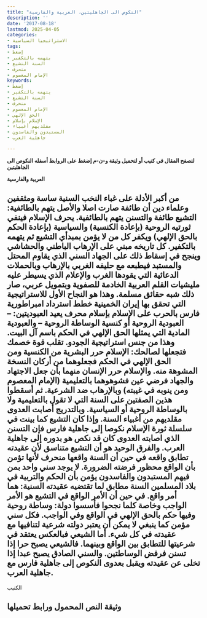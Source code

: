 ```yaml
---
title: "النكوص الى الجاهليتين، العربية والفارسية"
description: ''
date: '2017-08-18'
lastmod: 2025-04-05
categories:
- الاستراتيجيا السياسية
tags:
- إضغط
- يتهمه بالتكفير
- السنة التشيع
- منحرف
- الإمام المعصوم
keywords:
- إضغط
- يتهمه بالتكفير
- السنة التشيع
- منحرف
- الإمام المعصوم
- الحق الإلهي
- الإسلام بإسلام
- مقلديهم أغبياء
- المستبدون والفاسدون
- جاهلية العرب

---
```

**لتصفح المقال في كتيب أو لتحميل وثيقة و-ن-م إضغط على الروابط أسفله** **النكوص الى الجاهليتين**

**العربية والفارسية**

## **من أكبر الأدلة على غباء النخب السنية ساسة ومثقفين وعلماء دين أن طائفة صارت اصلا والأصل يتهم بالطائفية: التشيع طائفة والتسنن يتهم بالطائفية. يحرف الإسلام فينفي ثورتيه الروحية (بإعادة الكنسية) والسياسية (بإعادة الحكم بالحق الإلهي) ويكفر كل من لا يؤمن بمبدأي التشيع ثم يتهمه بالتكفير. كل تاريخه مبني على الإرهاب الباطني والحشاشي وينجح في إسقاط ذلك على الجهاد السني الذي يقاوم المحتل والمستبد فيطبعه مع حليفه الغربي بالإرهاب وبالحملات الدعائية التي يقودها الغرب والإعلام الذي يسيطر عليه مليشيات القلم العربية الخادمة للصفوية وبتمويل عربي، صار ذلك شبه حقائق مسلمة. وهذا هو النجاح الأول للاستراتيجية التي تحقق بها إيران الخمينية خطط استرداد امبراطورية فارس بالحرب على الإسلام بإسلام محرف يعيد العبوديتين: – العبودية الروحية أو كنسية الوساطة الروحية – والعبودية المادية التي يمثلها الحق الإلهي في الحكم باسم آل البيت. وهذا من جنس استراتيجية الجودو. تقلب قوة خصمك فتجعلها لصالحك: الإسلام حرر البشرية من الكنسية ومن الحق الإلهي في الحكم فجعلوهما من أركان النسخة المشوهة منه. والإسلام حرر الإنسان منهما بأن جعل الاجتهاد والجهاد فرضي عين فشوهوهما بالتعليمية (الإمام المعصوم ومن ينوبه في غيبته) وبالإرهاب ضد الشرعية. ثم أسقطوا هذين الصفتين على السنة التي لا تقول بالتعليمية ولا بالوساطة الروحية أو السياسية. وبالتدريج أصابت العدوى مقلديهم من أغبياء السنة. وإذا كان التشيع كما بينت في سلسلة ثورة الإسلام نكوصا إلى جاهلية فارس فإن التسنن الذي اصابته العدوى كان قد نكص هو بدوره إلى جاهلية العرب. والفرق الوحيد هو أن التشيع متناسق لأن عقيدته تطابق واقعه في حين أن السنة واقعها منحرف لأنها تؤمن بأن الواقع محظور فرضته الضرورة. لا يوجد سني واحد بمن فيهم المستبدون والفاسدون يؤمن بأن الحكم والتربية في بلاد المسلمين السنة مطابق لما تقتضيه عقيدته السنية: هما أمر واقع. في حين أن الأمر الواقع في التشيع هو الأمر الواجب وخاصة كلما نجحوا فأسسوا دولة: وساطة روحية وفيها حكم بالحق الإلهي في الواقع وفي الواجب. فكل سني مؤمن كما ينبغي لا يمكن أن يعتبر دولته شرعية لتنافيها مع عقيدته في كل شيء. أما الشيعي فبالعكس يعتقد في شرعيتها للتطابق بين الواقع وبينهما. فالشيعي يصبح حرا إذا تسنن فرفض الوساطتين. والسني الصادق يصبح عبدا إذا تخلى عن عقيدته ويقبل بعدوى النكوص إلى جاهلية فارس مع جاهلية العرب.**

الكتيب

## وثيقة النص المحمول ورابط تحميلها

###
